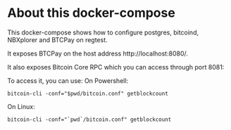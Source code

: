 # About this docker-compose

This docker-compose shows how to configure postgres, bitcoind, NBXplorer and BTCPay on regtest.

It exposes BTCPay on the host address http://localhost:8080/.

It also exposes Bitcoin Core RPC which you can access through port 8081:

To access it, you can use:
On Powershell:

```
bitcoin-cli -conf="$pwd/bitcoin.conf" getblockcount
```

On Linux:

```
bitcoin-cli -conf="`pwd`/bitcoin.conf" getblockcount
```